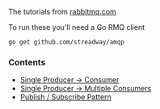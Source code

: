 The tutorials from [rabbitmq.com](http://www.rabbitmq.com/getstarted.html)

To run these you'll need a Go RMQ client
```shell
go get github.com/streadway/amqp
```

### Contents
- [Single Producer -> Consumer](./01_hello-world)
- [Single Producer -> Multiple Consumers](./02_work-queues)
- [Publish / Subscribe Pattern](./03_pub-sub)
